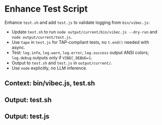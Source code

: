 # Enhance Test Script

Enhance `test.sh` and add `test.js` to validate logging from `bin/vibec.js`:
- Update `test.sh` to run `node output/current/bin/vibec.js --dry-run` and `node output/current/test.js`.
- Use `tape` in `test.js` for TAP-compliant tests, no `t.end()` needed with async.
- Test: `log.info`, `log.warn`, `log.error`, `log.success` output ANSI colors; `log.debug` outputs only if `VIBEC_DEBUG=1`.
- Output to `test.sh` and `test.js` in `output/current/`.
- Use `node` explicitly, no LLM inference.

## Context: bin/vibec.js, test.sh
## Output: test.sh
## Output: test.js
